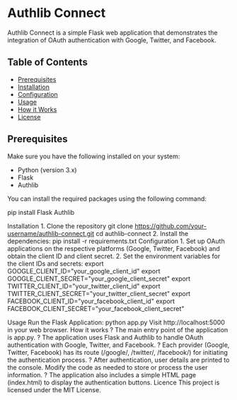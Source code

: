 # Authlib Connect

Authlib Connect is a simple Flask web application that demonstrates the integration of OAuth authentication with Google, Twitter, and Facebook.

## Table of Contents
- [Prerequisites](#prerequisites)
- [Installation](#installation)
- [Configuration](#configuration)
- [Usage](#usage)
- [How it Works](#how-it-works)
- [License](#license)

## Prerequisites
Make sure you have the following installed on your system:
- Python (version 3.x)
- Flask
- Authlib

You can install the required packages using the following command:

pip install Flask Authlib

Installation
    1. Clone the repository
       git clone https://github.com/your-username/authlib-connect.git
       cd authlib-connect
    2. Install the dependencies:
       pip install -r requirements.txt
Configuration
    1. Set up OAuth applications on the respective platforms (Google, Twitter, Facebook) and obtain the client ID and client secret.
    2. Set the environment variables for the client IDs and secrets:
       export GOOGLE_CLIENT_ID="your_google_client_id"
       export GOOGLE_CLIENT_SECRET="your_google_client_secret"
       export TWITTER_CLIENT_ID="your_twitter_client_id"
       export TWITTER_CLIENT_SECRET="your_twitter_client_secret"
       export FACEBOOK_CLIENT_ID="your_facebook_client_id"
       export FACEBOOK_CLIENT_SECRET="your_facebook_client_secret"

Usage
Run the Flask Application:
python app.py
Visit http://localhost:5000 in your web browser.
How it works
        ? The main entry point of the application is app.py.
        ? The application uses Flask and Authlib to handle OAuth authentication with Google, Twitter, and Facebook. 
        ? Each provider (Google, Twitter, Facebook) has its route (/google/, /twitter/, /facebook/) for initiating the authentication process. 
        ? After authentication, user details are printed to the console. Modify the code as needed to store or process the user information. 
        ? The application also includes a simple HTML page (index.html) to display the authentication buttons. 
Licence
This project is licensed under the MIT License.
	

